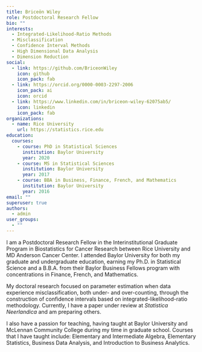 ```yaml
---
title: Briceön Wiley
role: Postdoctoral Research Fellow
bio: ""
interests:
  - Integrated-Likelihood-Ratio Methods
  - Misclassification
  - Confidence Interval Methods
  - High Dimensional Data Analysis
  - Dimension Reduction
social:
  - link: https://github.com/BriceonWiley
    icon: github
    icon_pack: fab
  - link: https://orcid.org/0000-0003-2297-2006
    icon_pack: ai
    icon: orcid
  - link: https://www.linkedin.com/in/briceon-wiley-62075ab5/
    icon: linkedin
    icon_pack: fab
organizations:
  - name: Rice University
    url: https://statistics.rice.edu
education:
  courses:
    - course: PhD in Statistical Sciences
      institution: Baylor University
      year: 2020
    - course: MS in Statistical Sciences
      institution: Baylor University
      year: 2017
    - course: BBA in Business, Finance, French, and Mathematics
      institution: Baylor University
      year: 2016
email: ""
superuser: true
authors:
  - admin
user_groups:
  - ""
---
```

I am a Postdoctoral Research Fellow in the Interinstitutional Graduate Program in Biostatistics for Cancer Research between Rice University and MD Anderson Cancer Center. I attended Baylor University for both my graduate and undergraduate education, earning my Ph.D. in Statistical Science and a B.B.A. from their Baylor Business Fellows program with concentrations in Finance, French, and Mathematics.

My doctoral research focused on parameter estimation when data experience misclassification, both under- and over-counting, through the construction of confidence intervals based on integrated-likelihood-ratio methodology. Currently, I have a paper under review at *Statistica Neerlandica* and am preparing others.

I also have a passion for teaching, having taught at Baylor University and McLennan Community College during my time in graduate school. Courses that I have taught include: Elementary and Intermediate Algebra, Elementary Statistics, Business Data Analysis, and Introduction to Business Analytics.
